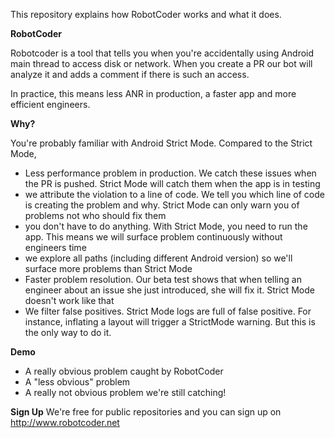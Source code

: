 This repository explains how RobotCoder works and what it does.

__RobotCoder__

Robotcoder is a tool that tells you when you're accidentally using Android main thread to access disk or network. When you create a PR our bot will analyze it and adds a comment if there is such an access.

In practice, this means less ANR in production, a faster app and more efficient engineers.

__Why?__

You're probably familiar with Android Strict Mode. Compared to the Strict Mode, 

- Less performance problem in production. We catch these issues when the PR is pushed. Strict Mode will catch them when the app is in testing 
- we attribute the violation to a line of code. We tell you which line of code is creating the problem and why. Strict Mode can only warn you of problems not who should fix them
- you don't have to do anything. With Strict Mode, you need to run the app. This means we will surface problem continuously without engineers time
- we explore all paths (including different Android version) so we'll surface more problems than Strict Mode
- Faster problem resolution. Our beta test shows that when telling an engineer about an issue she just introduced, she will fix it. Strict Mode doesn't work like that
- We filter false positives. Strict Mode logs are full of false positive. For instance, inflating a layout will trigger a StrictMode warning. But this is the only way to do it. 

__Demo__
- A really obvious problem caught by RobotCoder
- A "less obvious" problem
- A really not obvious problem we're still catching!

__Sign Up__
We're free for public repositories and you can sign up on http://www.robotcoder.net
